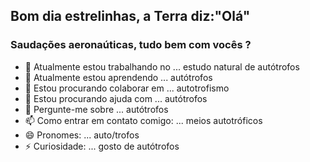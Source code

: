  ## Bom dia estrelinhas, a Terra diz:"Olá" 
### Saudações aeronaúticas, tudo bem com vocês ?



- 🔭 Atualmente estou trabalhando no ... estudo natural de autótrofos 
- 🌱 Atualmente estou aprendendo ... autótrofos
- 👯 Estou procurando colaborar em ... autotrofismo
- 🤔 Estou procurando ajuda com ... autótrofos
- 💬 Pergunte-me sobre ... autótrofos
- 📫 Como entrar em contato comigo: ... meios autotróficos
- 😄 Pronomes: ... auto/trofos
- ⚡ Curiosidade: ... gosto de autótrofos

